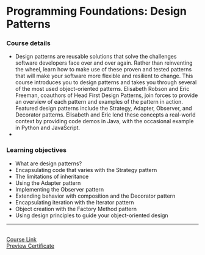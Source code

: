 # Programming Foundations: Design Patterns
### Course details

- Design patterns are reusable solutions that solve the challenges software developers face over and over again. Rather than reinventing the wheel, learn how to make use of these proven and tested patterns that will make your software more flexible and resilient to change. This course introduces you to design patterns and takes you through several of the most used object-oriented patterns. Elisabeth Robson and Eric Freeman, coauthors of Head First Design Patterns, join forces to provide an overview of each pattern and examples of the pattern in action. Featured design patterns include the Strategy, Adapter, Observer, and Decorator patterns. Elisabeth and Eric lend these concepts a real-world context by providing code demos in Java, with the occasional example in Python and JavaScript.
- 
### Learning objectives
- What are design patterns?
- Encapsulating code that varies with the Strategy pattern
- The limitations of inheritance
- Using the Adapter pattern
- Implementing the Observer pattern
- Extending behavior with composition and the Decorator pattern
- Encapsulating iteration with the Iterator pattern
- Object creation with the Factory Method pattern
- Using design principles to guide your object-oriented design
-------------------------------
<br>[Course Link](https://www.linkedin.com/learning/programming-foundations-design-patterns-2/)
<br>[Preview Certificate](https://www.linkedin.com/learning/certificates/c63092ba5cdc852a78f857bf1243c50b392f03409a0a50b9b1795ca00b13c160?trk=share_certificate)
